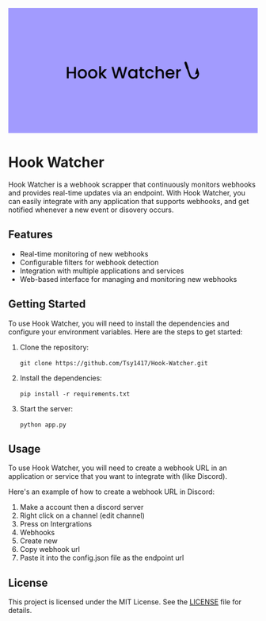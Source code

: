 ![Hook Watcher Banner](banner.png)

# Hook Watcher

Hook Watcher is a webhook scrapper that continuously monitors webhooks and provides real-time updates via an endpoint. With Hook Watcher, you can easily integrate with any application that supports webhooks, and get notified whenever a new event or disovery occurs.

## Features

- Real-time monitoring of new webhooks
- Configurable filters for webhook detection
- Integration with multiple applications and services
- Web-based interface for managing and monitoring new webhooks

## Getting Started

To use Hook Watcher, you will need to install the dependencies and configure your environment variables. Here are the steps to get started:

1. Clone the repository:

    ```git clone https://github.com/Tsy1417/Hook-Watcher.git```

2. Install the dependencies:

    ```pip install -r requirements.txt```

3. Start the server:

    ```python app.py```

## Usage

To use Hook Watcher, you will need to create a webhook URL in an application or service that you want to integrate with (like Discord).

Here's an example of how to create a webhook URL in Discord:

1. Make a account then a discord server
2. Right click on a channel (edit channel)
3. Press on Intergrations
4. Webhooks
5. Create new
6. Copy webhook url
7. Paste it into the config.json file as the endpoint url

## License

This project is licensed under the MIT License. See the [LICENSE](LICENSE) file for details.
